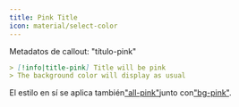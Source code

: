 ```yaml
---
title: Pink Title
icon: material/select-color
---
```


Metadatos de callout: "título-pink"

```md
> [!info|title-pink] Title will be pink
> The background color will display as usual
```

El estilo en sí se aplica también["all-pink"](。/combined-styling/page-6.md)junto con["bg-pink"](。/bg-styling/page-6.md).